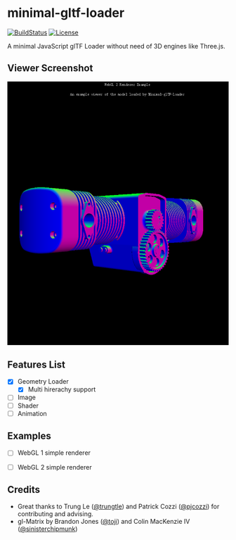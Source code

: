 # minimal-gltf-loader
[![BuildStatus](https://travis-ci.org/shrekshao/minimal-gltf-loader.svg?branch=master)](https://travis-ci.org/shrekshao/minimal-gltf-loader)
[![License](http://img.shields.io/:license-mit-blue.svg)](https://github.com/shrekshao/minimal-gltf-loader/blob/master/LICENSE.md)

A minimal JavaScript glTF Loader without need of 3D engines like Three.js. 

## Viewer Screenshot

![](img/viewer-screenshot.png)

## Features List

* [x] Geometry Loader
    * [x] Multi hirerachy support
* [ ] Image
* [ ] Shader
* [ ] Animation

## Examples

* [ ] WebGL 1 simple renderer
* [ ] WebGL 2 simple renderer


## Credits

* Great thanks to Trung Le ([@trungtle](https://github.com/trungtle)) and Patrick Cozzi ([@pjcozzi](https://github.com/pjcozzi)) for contributing and advising. 
* gl-Matrix by Brandon Jones ([@toji](https://github.com/toji)) and Colin MacKenzie IV ([@sinisterchipmunk](https://github.com/sinisterchipmunk))